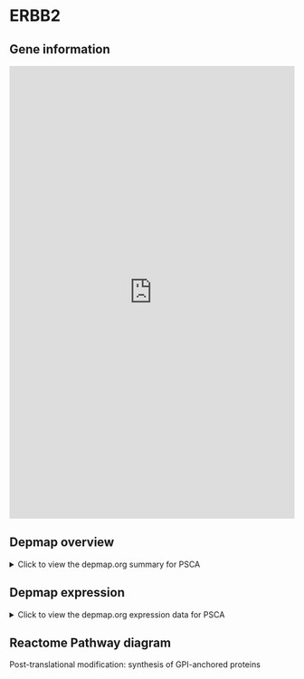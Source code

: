 <h1>ERBB2</h1>

<h2>Gene information</h2>
<iframe src="https://depmap.org/portal/gene/PSCA?tab=about" style="border:none;width:100%;height:800px"></iframe>

<h2>Depmap overview</h2>
<details>
  <summary>Click to view the depmap.org summary for PSCA</summary>
  <iframe src="https://depmap.org/portal/gene/PSCA?tab=overview" style="border:none;width:100%;height:800px"></iframe>
</details>

<h2>Depmap expression</h2>
<details>
  <summary>Click to view the depmap.org expression data for PSCA</summary>
  <iframe src="https://depmap.org/portal/gene/PSCA?tab=characterization" style="border:none;width:100%;height:800px"></iframe>
</details>



<h2>Reactome Pathway diagram</h2>
Post-translational modification: synthesis of GPI-anchored proteins
<div id="diagramHolder"></div>

<script>
    //Creating the Reactome Diagram widget
    //Take into account a proxy needs to be set up in your server side pointing to www.reactome.org
    function onReactomeDiagramReady(){  //This function is automatically called when the widget code is ready to be used
        var diagram = Reactome.Diagram.create({
            "placeHolder" : "diagramHolder",
            "width" : 900,
            "height" : 500
        });

        //Initialising it to the "Hemostasis" pathway
        diagram.loadDiagram("R-HSA-163125");

        //Adding different listeners

        diagram.onDiagramLoaded(function (loaded) {
            console.info("Loaded ", loaded);
            diagram.flagItems("BAD");
	    diagram.flagItems("Q92934");
            if (loaded == "R-HSA-163125") diagram.selectItem("R-HSA-163125");
        });

     }
</script>



